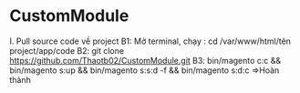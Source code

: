 # CustomModule
I. Pull source code về project
B1: Mở terminal, chạy : cd /var/www/html/tên project/app/code
B2: git clone https://github.com/Thaotb02/CustomModule.git
B3: bin/magento c:c && bin/magento s:up && bin/magento s:s:d -f && bin/magento s:d:c =>Hoàn thành

